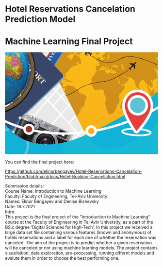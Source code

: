 # Hotel Reservations Cancelation Prediction Model
# Machine Learning Final Project

![cover](https://github.com/elinorbengayev/Hotel-Reservations-Cancelation-Prediction/blob/main/image.png)


You can find the final project here:

https://github.com/elinorbengayev/Hotel-Reservations-Cancelation-Prediction/blob/main/docs/Hotel-Booking-Cancellation.html

Submission details:<br>
Course Name: Introduction to Machine Learning<br>
Faculty: Faculty of Engineering, Tel-Aviv University<br>
Names:  Elinor Bengayev and Denise Bishevsky<br>
Date: 18.7.2021<br>
Intro:<br>
This project is the final project of the "Introduction to Machine Learning" course at the Faculty of Engineering in Tel Aviv University, as a part of the BS.c degree 'Digital Sciences for High-Tech'.
In this project we received a large data set file containing various features (known and anonymous) of hotels reservations and a label for each one of whether the reservation was canceled.
The aim of the project is to predict whether a given reservation will be canceled or not using machine learning models.
The project contains visualisition, data exploration, pre-processing, running differnt models and evalute them in order to choose the best performing one.   
